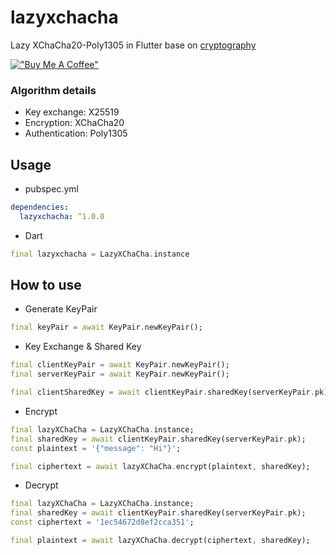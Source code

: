 # lazyxchacha

Lazy XChaCha20-Poly1305 in Flutter base on [cryptography](https://pub.dev/packages/cryptography)

[!["Buy Me A Coffee"](https://www.buymeacoffee.com/assets/img/custom_images/orange_img.png)](https://www.buymeacoffee.com/prongbang)

### Algorithm details

- Key exchange: X25519
- Encryption: XChaCha20
- Authentication: Poly1305

## Usage

- pubspec.yml

```yaml
dependencies:
  lazyxchacha: ^1.0.0
```

- Dart

```dart
final lazyxchacha = LazyXChaCha.instance
```

## How to use

- Generate KeyPair

```dart
final keyPair = await KeyPair.newKeyPair();
```

- Key Exchange & Shared Key

```dart
final clientKeyPair = await KeyPair.newKeyPair();
final serverKeyPair = await KeyPair.newKeyPair();

final clientSharedKey = await clientKeyPair.sharedKey(serverKeyPair.pk);
```

- Encrypt

```dart
final lazyXChaCha = LazyXChaCha.instance;
final sharedKey = await clientKeyPair.sharedKey(serverKeyPair.pk);
const plaintext = '{"message": "Hi"}';

final ciphertext = await lazyXChaCha.encrypt(plaintext, sharedKey);
```

- Decrypt

```dart
final lazyXChaCha = LazyXChaCha.instance;
final sharedKey = await clientKeyPair.sharedKey(serverKeyPair.pk);
const ciphertext = '1ec54672d8ef2cca351';

final plaintext = await lazyXChaCha.decrypt(ciphertext, sharedKey);
```